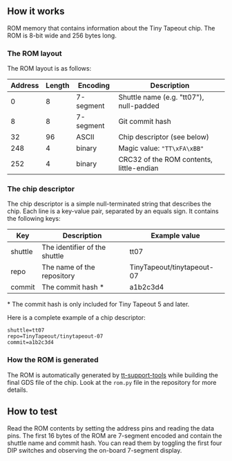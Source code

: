 ## How it works

ROM memory that contains information about the Tiny Tapeout chip. The ROM is 8-bit wide and 256 bytes long.

### The ROM layout

The ROM layout is as follows:

| Address | Length | Encoding  | Description                              |
|---------|--------|-----------|------------------------------------------|
| 0       | 8      | 7-segment | Shuttle name (e.g. "tt07"), null-padded  |
| 8       | 8      | 7-segment | Git commit hash                          |
| 32      | 96     | ASCII     | Chip descriptor (see below)              |
| 248     | 4      | binary    | Magic value: `"TT\xFA\xBB"`              |
| 252     | 4      | binary    | CRC32 of the ROM contents, little-endian |

### The chip descriptor

The chip descriptor is a simple null-terminated string that describes the chip.
Each line is a key-value pair, separated by an equals sign. It contains the following keys:

| Key     | Description                   | Example value              |
|---------|-------------------------------|----------------------------|
| shuttle | The identifier of the shuttle | tt07                       |
| repo    | The name of the repository    | TinyTapeout/tinytapeout-07 |
| commit  | The commit hash \*            | a1b2c3d4                   |

\* The commit hash is only included for Tiny Tapeout 5 and later.

Here is a complete example of a chip descriptor:

```
shuttle=tt07
repo=TinyTapeout/tinytapeout-07
commit=a1b2c3d4
```

### How the ROM is generated

The ROM is automatically generated by [tt-support-tools](https://github.com/TinyTapeout/tt-support-tools) 
while building the final GDS file of the chip. Look at the `rom.py` file in the repository for more details.

## How to test

Read the ROM contents by setting the address pins and reading the data pins. 
The first 16 bytes of the ROM are 7-segment encoded and contain the shuttle name and commit hash.
You can read them by toggling the first four DIP switches and observing the on-board 7-segment display.

